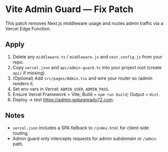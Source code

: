 # Vite Admin Guard — Fix Patch

This patch removes Next.js middleware usage and routes admin traffic via a Vercel Edge Function.

## Apply
1. Delete any `middleware.ts` / `middleware.js` and `next.config.js` from your repo.
2. Copy `vercel.json` and `api/admin-guard.ts` into your project root (create `api/` if missing).
3. (Optional) Add `src/pages/Admin.tsx` and wire your router so /admin renders it.
4. Set env vars in Vercel: `ADMIN_USER`, `ADMIN_PASS`.
5. Ensure Vercel Framework = Vite; Build = `npm run build`; Output = `dist`.
6. Deploy → test https://admin.gobagready72.com.

## Notes
- `vercel.json` includes a SPA fallback to `/index.html` for client-side routing.
- Admin guard only intercepts requests for admin subdomain or `/admin` path.
